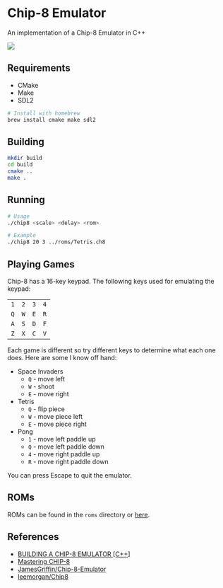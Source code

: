 # Chip-8 Emulator

An implementation of a Chip-8 Emulator in C++

![](https://i.imgur.com/GnFvkMD.png)

## Requirements

- CMake
- Make
- SDL2

```bash
# Install with homebrew
brew install cmake make sdl2
```

## Building

```bash
mkdir build
cd build
cmake ..
make .
```

## Running

```bash
# Usage
./chip8 <scale> <delay> <rom>

# Example
./chip8 20 3 ../roms/Tetris.ch8
```

## Playing Games

Chip-8 has a 16-key keypad. The following keys used for emulating the keypad:

|   |   |   |   |
|---|---|---|---|
|`1`|`2`|`3`|`4`|
|`Q`|`W`|`E`|`R`|
|`A`|`S`|`D`|`F`|
|`Z`|`X`|`C`|`V`|

Each game is different so try different keys to determine what each one does. Here are some I know off hand:

- Space Invaders
  - `Q` - move left
  - `W` - shoot
  - `E` - move right
- Tetris
  - `Q` - flip piece
  - `W` - move piece left
  - `E` - move piece right
- Pong
  - `1` - move left paddle up
  - `Q` - move left paddle down
  - `4` - move right paddle up
  - `R` - move right paddle down

You can press Escape to quit the emulator.

## ROMs

ROMs can be found in the `roms` directory or [here](https://github.com/kripod/chip8-roms).

## References

- [BUILDING A CHIP-8 EMULATOR [C++]](https://austinmorlan.com/posts/chip8_emulator/)
- [Mastering CHIP-8](https://github.com/mattmikolay/chip-8/wiki/Mastering-CHIP%E2%80%908)
- [JamesGriffin/Chip-8-Emulator](https://github.com/JamesGriffin/CHIP-8-Emulator)
- [leemorgan/Chip8](https://github.com/leemorgan/Chip8)
